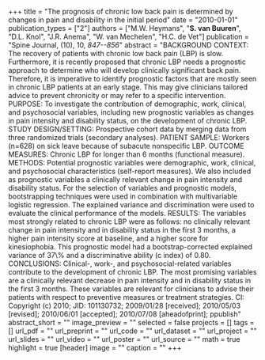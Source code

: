 +++
title = "The prognosis of chronic low back pain is determined by changes in pain and disability in the initial period"
date = "2010-01-01"
publication_types = ["2"]
authors = ["M.W. Heymans", "**S. van Buuren**", "D.L. Knol", "J.R. Anema", "W. van Mechelen", "H.C. de Vet"]
publication = "Spine Journal, (10), 10, _847--856_"
abstract = "BACKGROUND CONTEXT: The recovery of patients with chronic low back pain (LBP) is slow. Furthermore, it is recently proposed that chronic LBP needs a prognostic approach to determine who will develop clinically significant back pain. Therefore, it is imperative to identify prognostic factors that are mostly seen in chronic LBP patients at an early stage. This may give clinicians tailored advice to prevent chronicity or may refer to a specific intervention. PURPOSE: To investigate the contribution of demographic, work, clinical, and psychosocial variables, including new prognostic variables as changes in pain intensity and disability status, on the development of chronic LBP. STUDY DESIGN/SETTING: Prospective cohort data by merging data from three randomized trials (secondary analyses). PATIENT SAMPLE: Workers (n=628) on sick leave because of subacute nonspecific LBP. OUTCOME MEASURES: Chronic LBP for longer than 6 months (functional measure). METHODS: Potential prognostic variables were demographic, work, clinical, and psychosocial characteristics (self-report measures). We also included as prognostic variables a clinically relevant change in pain intensity and disability status. For the selection of variables and prognostic models, bootstrapping techniques were used in combination with multivariable logistic regression. The explained variance and discrimination were used to evaluate the clinical performance of the models. RESULTS: The variables most strongly related to chronic LBP were as follows: no clinically relevant change in pain intensity and in disability status in the first 3 months, a higher pain intensity score at baseline, and a higher score for kinesiophobia. This prognostic model had a bootstrap-corrected explained variance of 37\\% and a discriminative ability (c index) of 0.80. CONCLUSIONS: Clinical-, work-, and psychosocial-related variables contribute to the development of chronic LBP. The most promising variables are a clinically relevant decrease in pain intensity and in disability status in the first 3 months. These variables are relevant for clinicians to advise their patients with respect to preventive measures or treatment strategies. CI: Copyright (c) 2010; JID: 101130732; 2009/01/28 [received]; 2010/05/03 [revised]; 2010/06/01 [accepted]; 2010/07/08 [aheadofprint]; ppublish"
abstract_short = ""
image_preview = ""
selected = false
projects = []
tags = []
url_pdf = ""
url_preprint = ""
url_code = ""
url_dataset = ""
url_project = ""
url_slides = ""
url_video = ""
url_poster = ""
url_source = ""
math = true
highlight = true
[header]
image = ""
caption = ""
+++
